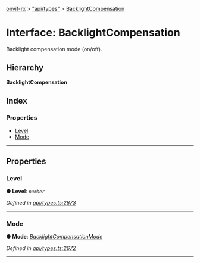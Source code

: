 [onvif-rx](../README.md) > ["api/types"](../modules/_api_types_.md) > [BacklightCompensation](../interfaces/_api_types_.backlightcompensation.md)

# Interface: BacklightCompensation

Backlight compensation mode (on/off).

## Hierarchy

**BacklightCompensation**

## Index

### Properties

* [Level](_api_types_.backlightcompensation.md#level)
* [Mode](_api_types_.backlightcompensation.md#mode)

---

## Properties

<a id="level"></a>

###  Level

**● Level**: *`number`*

*Defined in [api/types.ts:2673](https://github.com/patrickmichalina/onvif-rx/blob/f117e44/src/api/types.ts#L2673)*

___
<a id="mode"></a>

###  Mode

**● Mode**: *[BacklightCompensationMode](../enums/_api_types_.backlightcompensationmode.md)*

*Defined in [api/types.ts:2672](https://github.com/patrickmichalina/onvif-rx/blob/f117e44/src/api/types.ts#L2672)*

___

